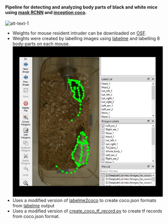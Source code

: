 #### Pipeline for detecting and analyzing body parts of black and white mice using [mask RCNN](https://github.com/matterport/Mask_RCNN) and [inception coco](https://github.com/tensorflow/models/blob/master/research/object_detection/g3doc/detection_model_zoo.md).
![alt-text-1](images/maskedrcnn_mice.gif "Mask RCNN")
* Weights for mouse resident intruder can be downloaded on [OSF](https://osf.io/6hpdf/). 
* Weights were created by labelling images using [labelme](https://github.com/wkentaro/labelme) and labelling 8 body-parts on each mouse.
![alt-text-1](images/labelme_example.jpg "body parts tracked")
* Uses a modified version of [labelme2coco](https://github.com/wkentaro/labelme/blob/master/examples/instance_segmentation/labelme2coco.py) to create coco.json formats from [labelme](https://github.com/wkentaro/labelme) output
* Uses a modified version of [create_coco_tf_record.py](https://github.com/tensorflow/models/blob/master/research/object_detection/dataset_tools/create_coco_tf_record.py) to create tf records from coco.json format. 



 



 

   


 
 


  
